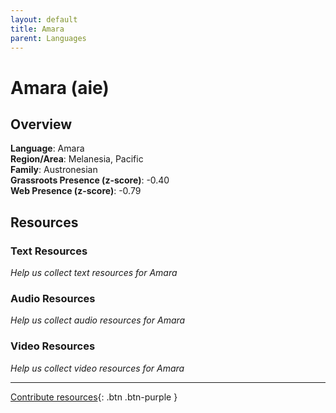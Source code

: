 ```yaml
---
layout: default
title: Amara
parent: Languages
---
```


# Amara (aie)

## Overview

**Language**: Amara  
**Region/Area**: Melanesia, Pacific  
**Family**: Austronesian  
**Grassroots Presence (z-score)**: -0.40  
**Web Presence (z-score)**: -0.79  

## Resources

### Text Resources
*Help us collect text resources for Amara*

### Audio Resources
*Help us collect audio resources for Amara*

### Video Resources
*Help us collect video resources for Amara*

---

[Contribute resources](https://forms.office.com/e/1SfLJx3u1r){: .btn .btn-purple }
